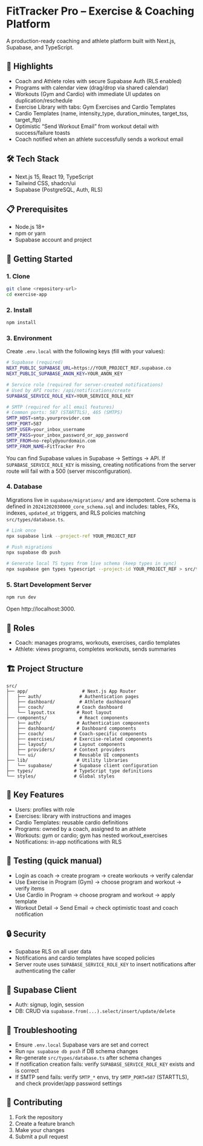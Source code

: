 # FitTracker Pro – Exercise & Coaching Platform

A production-ready coaching and athlete platform built with Next.js, Supabase, and TypeScript.

## 🚀 Highlights

- Coach and Athlete roles with secure Supabase Auth (RLS enabled)
- Programs with calendar view (drag/drop via shared calendar)
- Workouts (Gym and Cardio) with immediate UI updates on duplication/reschedule
- Exercise Library with tabs: Gym Exercises and Cardio Templates
- Cardio Templates (name, intensity_type, duration_minutes, target_tss, target_ftp)
- Optimistic “Send Workout Email” from workout detail with success/failure toasts
- Coach notified when an athlete successfully sends a workout email

## 🛠 Tech Stack

- Next.js 15, React 19, TypeScript
- Tailwind CSS, shadcn/ui
- Supabase (PostgreSQL, Auth, RLS)

## 📋 Prerequisites

- Node.js 18+
- npm or yarn
- Supabase account and project

## 🚀 Getting Started

### 1. Clone

```bash
git clone <repository-url>
cd exercise-app
```

### 2. Install

```bash
npm install
```

### 3. Environment

Create `.env.local` with the following keys (fill with your values):

```bash
# Supabase (required)
NEXT_PUBLIC_SUPABASE_URL=https://YOUR_PROJECT_REF.supabase.co
NEXT_PUBLIC_SUPABASE_ANON_KEY=YOUR_ANON_KEY

# Service role (required for server-created notifications)
# Used by API route: /api/notifications/create
SUPABASE_SERVICE_ROLE_KEY=YOUR_SERVICE_ROLE_KEY

# SMTP (required for all email features)
# Common ports: 587 (STARTTLS), 465 (SMTPS)
SMTP_HOST=smtp.yourprovider.com
SMTP_PORT=587
SMTP_USER=your_inbox_username
SMTP_PASS=your_inbox_password_or_app_password
SMTP_FROM=no-reply@yourdomain.com
SMTP_FROM_NAME=FitTracker Pro
```

You can find Supabase values in Supabase → Settings → API. If `SUPABASE_SERVICE_ROLE_KEY` is missing, creating notifications from the server route will fail with a 500 (server misconfiguration).

### 4. Database

Migrations live in `supabase/migrations/` and are idempotent. Core schema is defined in `20241202030000_core_schema.sql` and includes: tables, FKs, indexes, `updated_at` triggers, and RLS policies matching `src/types/database.ts`.

```bash
# Link once
npx supabase link --project-ref YOUR_PROJECT_REF

# Push migrations
npx supabase db push

# Generate local TS types from live schema (keep types in sync)
npx supabase gen types typescript --project-id YOUR_PROJECT_REF > src/types/database.ts
```

### 5. Start Development Server

```bash
npm run dev
```

Open http://localhost:3000.

## 👥 Roles

- Coach: manages programs, workouts, exercises, cardio templates
- Athlete: views programs, completes workouts, sends summaries

## 🏗️ Project Structure

```
src/
├── app/                    # Next.js App Router
│   ├── auth/              # Authentication pages
│   ├── dashboard/         # Athlete dashboard
│   ├── coach/            # Coach dashboard
│   └── layout.tsx        # Root layout
├── components/            # React components
│   ├── auth/             # Authentication components
│   ├── dashboard/        # Dashboard components
│   ├── coach/           # Coach-specific components
│   ├── exercises/       # Exercise-related components
│   ├── layout/          # Layout components
│   ├── providers/       # Context providers
│   └── ui/              # Reusable UI components
├── lib/                  # Utility libraries
│   └── supabase/        # Supabase client configuration
├── types/               # TypeScript type definitions
└── styles/              # Global styles
```

## 🔧 Key Features

- Users: profiles with role
- Exercises: library with instructions and images
- Cardio Templates: reusable cardio definitions
- Programs: owned by a coach, assigned to an athlete
- Workouts: gym or cardio; gym has nested workout_exercises
- Notifications: in-app notifications with RLS

## 🧪 Testing (quick manual)

- Login as coach → create program → create workouts → verify calendar
- Use Exercise in Program (Gym) → choose program and workout → verify items
- Use Cardio in Program → choose program and workout → apply template
- Workout Detail → Send Email → check optimistic toast and coach notification

## 🔒 Security

- Supabase RLS on all user data
- Notifications and cardio templates have scoped policies
- Server route uses `SUPABASE_SERVICE_ROLE_KEY` to insert notifications after authenticating the caller

## 🧩 Supabase Client

- Auth: signup, login, session
- DB: CRUD via `supabase.from(...).select/insert/update/delete`

## 🐛 Troubleshooting

- Ensure `.env.local` Supabase vars are set and correct
- Run `npx supabase db push` if DB schema changes
- Re-generate `src/types/database.ts` after schema changes
- If notification creation fails: verify `SUPABASE_SERVICE_ROLE_KEY` exists and is correct
- If SMTP send fails: verify `SMTP_*` envs, try `SMTP_PORT=587` (STARTTLS), and check provider/app password settings

## 🤝 Contributing

1. Fork the repository
2. Create a feature branch
3. Make your changes
4. Submit a pull request
